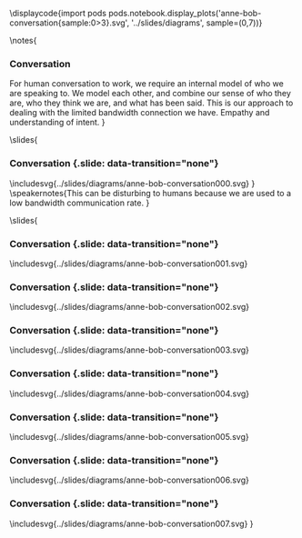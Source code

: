 \displaycode{import pods
pods.notebook.display_plots('anne-bob-conversation{sample:0>3}.svg', 
                            '../slides/diagrams', sample=(0,7))}


\notes{
### Conversation

For human conversation to work, we require an internal model of who we are speaking to. We model each other, and combine our sense of who they are, who they think we are, and what has been said. This is our approach to dealing with the limited bandwidth connection we have. Empathy and understanding of intent.
}


\slides{
### Conversation {.slide: data-transition="none"}

\includesvg{../slides/diagrams/anne-bob-conversation000.svg}
}
\speakernotes{This can be disturbing to humans because we are used to a low bandwidth communication rate. }

\slides{
### Conversation {.slide: data-transition="none"}

\includesvg{../slides/diagrams/anne-bob-conversation001.svg}

### Conversation {.slide: data-transition="none"}

\includesvg{../slides/diagrams/anne-bob-conversation002.svg}

### Conversation {.slide: data-transition="none"}

\includesvg{../slides/diagrams/anne-bob-conversation003.svg}

### Conversation {.slide: data-transition="none"}

\includesvg{../slides/diagrams/anne-bob-conversation004.svg}


### Conversation {.slide: data-transition="none"}

\includesvg{../slides/diagrams/anne-bob-conversation005.svg}


### Conversation {.slide: data-transition="none"}

\includesvg{../slides/diagrams/anne-bob-conversation006.svg}


### Conversation {.slide: data-transition="none"}

\includesvg{../slides/diagrams/anne-bob-conversation007.svg}
}
